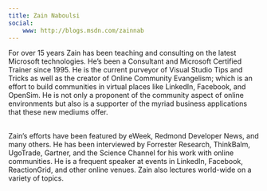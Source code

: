 ```yaml
---
title: Zain Naboulsi
social: 
    www: http://blogs.msdn.com/zainnab
---
```

For over 15 years Zain has been teaching and consulting on the latest Microsoft technologies.  He’s been a Consultant and Microsoft Certified Trainer since 1995. He is the current purveyor of Visual Studio Tips and Tricks as well as the creator of Online Community Evangelism; which is an effort to build communities in virtual places like LinkedIn, Facebook, and OpenSim.  He is not only a proponent of the community aspect of online environments but also is a supporter of the myriad business applications that these new mediums offer.<div><br /></div><div>Zain’s efforts have been featured by eWeek, Redmond Developer News, and many others.  He has been interviewed by Forrester Research, ThinkBalm, UgoTrade, Gartner, and the Science Channel for his work with online communities.  He is a frequent speaker at events in LinkedIn, Facebook, ReactionGrid, and other online venues. Zain also lectures world-wide on a variety of topics.</div>
<!--more-->
<!--excerpt-->
